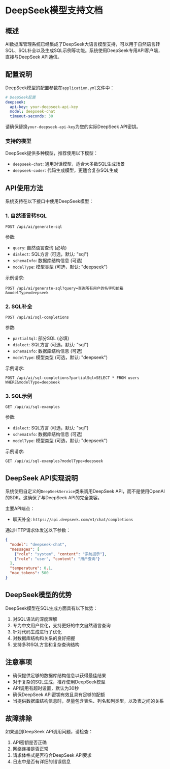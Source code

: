 # DeepSeek模型支持文档

## 概述

AI数据库管理系统已经集成了DeepSeek大语言模型支持，可以用于自然语言转SQL、SQL补全以及生成SQL示例等功能。系统使用DeepSeek专用API客户端，直接与DeepSeek API通信。

## 配置说明

DeepSeek模型的配置参数在`application.yml`文件中：

```yaml
# DeepSeek配置
deepseek:
  api-key: your-deepseek-api-key
  model: deepseek-chat
  timeout-seconds: 30
```

请确保替换`your-deepseek-api-key`为您的实际DeepSeek API密钥。

### 支持的模型

DeepSeek提供多种模型，推荐使用以下模型：

- `deepseek-chat`: 通用对话模型，适合大多数SQL生成场景
- `deepseek-coder`: 代码生成模型，更适合复杂SQL生成

## API使用方法

系统支持在以下接口中使用DeepSeek模型：

### 1. 自然语言转SQL

```
POST /api/ai/generate-sql
```

参数:
- `query`: 自然语言查询 (必填)
- `dialect`: SQL方言 (可选，默认: "sql")
- `schemaInfo`: 数据库结构信息 (可选)
- `modelType`: 模型类型 (可选，默认: "deepseek")

示例请求:
```
POST /api/ai/generate-sql?query=查询所有用户的名字和邮箱&modelType=deepseek
```

### 2. SQL补全

```
POST /api/ai/sql-completions
```

参数:
- `partialSql`: 部分SQL (必填)
- `dialect`: SQL方言 (可选，默认: "sql")
- `schemaInfo`: 数据库结构信息 (可选)
- `modelType`: 模型类型 (可选，默认: "deepseek")

示例请求:
```
POST /api/ai/sql-completions?partialSql=SELECT * FROM users WHERE&modelType=deepseek
```

### 3. SQL示例

```
GET /api/ai/sql-examples
```

参数:
- `dialect`: SQL方言 (可选，默认: "sql")
- `schemaInfo`: 数据库结构信息 (可选)
- `modelType`: 模型类型 (可选，默认: "deepseek")

示例请求:
```
GET /api/ai/sql-examples?modelType=deepseek
```

## DeepSeek API实现说明

系统使用自定义的`DeepSeekService`类来调用DeepSeek API，而不是使用OpenAI的SDK。这确保了与DeepSeek API的完全兼容。

主要API端点：
- 聊天补全: `https://api.deepseek.com/v1/chat/completions`

通过HTTP请求体发送以下参数：
```json
{
  "model": "deepseek-chat",
  "messages": [
    {"role": "system", "content": "系统提示"},
    {"role": "user", "content": "用户查询"}
  ],
  "temperature": 0.1,
  "max_tokens": 500
}
```

## DeepSeek模型的优势

DeepSeek模型在SQL生成方面具有以下优势：

1. 对SQL语法的深度理解
2. 专为中文用户优化，支持更好的中文自然语言查询
3. 针对代码生成进行了优化
4. 对数据库结构和关系的良好把握
5. 支持多种SQL方言和复杂查询结构

## 注意事项

- 确保提供足够的数据库结构信息以获得最佳结果
- 对于复杂的SQL生成，推荐使用DeepSeek模型
- API调用有超时设置，默认为30秒
- 确保DeepSeek API密钥有效且具有足够的配额
- 当提供数据库结构信息时，尽量包含表名、列名和列类型，以及表之间的关系

## 故障排除

如果遇到DeepSeek API调用问题，请检查：

1. API密钥是否正确
2. 网络连接是否正常
3. 请求体格式是否符合DeepSeek API要求
4. 日志中是否有详细的错误信息 
